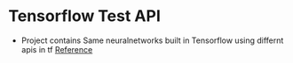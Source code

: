 # Tensorflow Test API
* Project contains Same neuralnetworks built in Tensorflow using differnt apis in tf
[Reference](https://github.com/aymericdamien/TensorFlow-Examples) 
